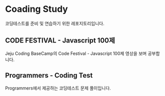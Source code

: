 # Coading Study

코딩테스트를 준비 및 연습하기 위한 레포지토리입니다.

## CODE FESTIVAL - Javascript 100제
Jeju Coding BaseCamp의 Code Festival - Javascript 100제 영상을 보며 공부합니다.

## Programmers - Coding Test
Programmers에서 제공하는 코딩테스트 문제 풀이입니다.